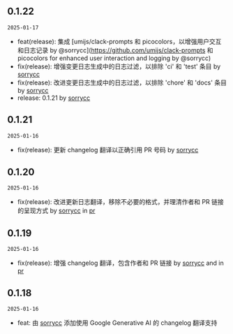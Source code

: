 ## 0.1.22

`2025-01-17`

- feat(release): 集成 [umijs/clack-prompts 和 picocolors，以增强用户交互和日志记录 by @sorrycc](https://github.com/umijs/clack-prompts 和 picocolors for enhanced user interaction and logging by @sorrycc)
- fix(release): 增强变更日志生成中的日志过滤，以排除 'ci' 和 'test' 条目 by [sorrycc](https://github.com/sorrycc)
- fix(release): 改进变更日志生成中的日志过滤，以排除 'chore' 和 'docs' 条目 by [sorrycc](https://github.com/sorrycc)
- release: 0.1.21 by [sorrycc](https://github.com/sorrycc)


## 0.1.21

`2025-01-16`

- fix(release): 更新 changelog 翻译以正确引用 PR 号码 by [sorrycc](https://github.com/sorrycc)


## 0.1.20

`2025-01-16`

- fix(release): 改进更新日志翻译，移除不必要的格式，并理清作者和 PR 链接的呈现方式 by [sorrycc](https://github.com/sorrycc) in [pr](url)


## 0.1.19

`2025-01-16`

- fix(release): 增强 changelog 翻译，包含作者和 PR 链接 by [sorrycc](https://github.com/sorrycc) and in [pr](url)


## 0.1.18

`2025-01-16`

- feat: 由 [sorrycc](https://github.com/sorrycc) 添加使用 Google Generative AI 的 changelog 翻译支持


